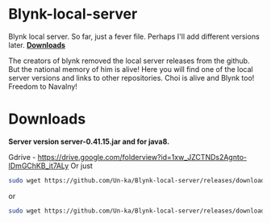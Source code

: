 # Blynk-local-server
Blynk local server. So far, just a fever file. Perhaps I'll add different versions later.
**[Downloads](#-download)**

The creators of blynk removed the local server releases from the github.  But the national memory of him is alive!  Here you will find one of the local server versions and links to other repositories.  Choi is alive and Blynk too!  Freedom to Navalny!
# Downloads
**Server version server-0.41.15.jar and for java8.**

Gdrive - https://drive.google.com/folderview?id=1xw_JZCTNDs2Agnto-IDmGChKB_it7ALy
Or just
```bash
sudo wget https://github.com/Un-ka/Blynk-local-server/releases/download/v0.41.15/server-0.41.15-java8.jar
```
or
```bash
sudo wget https://github.com/Un-ka/Blynk-local-server/releases/download/v0.41.15/server-0.41.15.jar
```
